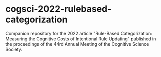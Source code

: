 # cogsci-2022-rulebased-categorization
Companion repository for the 2022 article "Rule-Based Categorization: Measuring the Cognitive Costs of Intentional Rule Updating" published in the proceedings of the 44rd Annual Meeting of the Cognitive Science Society.

